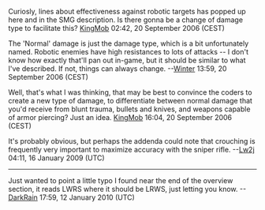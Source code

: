 Curiosly, lines about effectiveness against robotic targets has popped
up here and in the SMG description. Is there gonna be a change of damage
type to facilitate this? [KingMob](User:KingMob "wikilink") 02:42, 20
September 2006 (CEST)


The 'Normal' damage is just the damage type, which is a bit
unfortunately named. Robotic enemies have high resistances to lots of
attacks -- I don't know how exactly that'll pan out in-game, but it
should be similar to what I've described. If not, things can always
change. --[Winter](User:Winter "wikilink") 13:59, 20 September 2006
(CEST)


Well, that's what I was thinking, that may be best to convince the
coders to create a new type of damage, to differentiate between normal
damage that you'd receive from blunt trauma, bullets and knives, and
weapons capable of armor piercing? Just an idea.
[KingMob](User:KingMob "wikilink") 16:04, 20 September 2006 (CEST)

It's probably obvious, but perhaps the addenda could note that crouching
is frequently very important to maximize accuracy with the sniper rifle.
--[Lw2j](User:Lw2j "wikilink") 04:11, 16 January 2009 (UTC)

------------------------------------------------------------------------

Just wanted to point a little typo I found near the end of the overview
section, it reads LWRS where it should be LRWS, just letting you know.
--[DarkRain](User:DarkRain "wikilink") 17:59, 12 January 2010 (UTC)